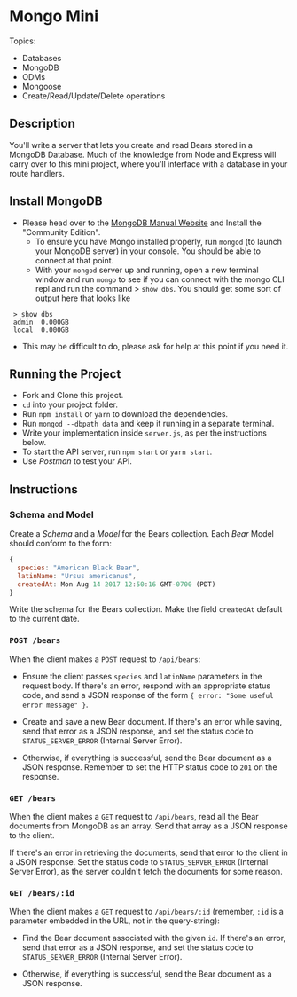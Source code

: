 # Mongo Mini
Topics:
  * Databases
  * MongoDB
  * ODMs
  * Mongoose
  * Create/Read/Update/Delete operations

## Description
You'll write a server that lets you create and read Bears stored in a MongoDB Database. Much
of the knowledge from Node and Express will carry over to this mini project,
where you'll interface with a database in your route handlers.

## Install MongoDB
* Please head over to the [MongoDB Manual Website](https://docs.mongodb.com/manual/administration/install-community/)  and Install the "Community Edition".
  * To ensure you have Mongo installed properly, run `mongod` (to launch your MongoDB server) in your console. You should be able to connect at that point.
  * With your `mongod` server up and running, open a new terminal window and run `mongo` to see if you can connect with the mongo CLI repl and run the command > `show dbs`. You should get some sort of output here that looks like 
```
 > show dbs
 admin  0.000GB
 local  0.000GB
```
  * This may be difficult to do, please ask for help at this point if you need it.

## Running the Project
* Fork and Clone this project.
* `cd` into your project folder.
* Run `npm install` or `yarn` to download the dependencies.
* Run `mongod --dbpath data` and keep it running in a separate terminal.
* Write your implementation inside `server.js`, as per the instructions below.
* To start the API server, run `npm start` or `yarn start`.
* Use _Postman_ to test your API.

## Instructions

### Schema and Model
Create a _Schema_ and a _Model_ for the Bears collection. Each _Bear_ Model should conform to the form:

```js
{
  species: "American Black Bear",
  latinName: "Ursus americanus",
  createdAt: Mon Aug 14 2017 12:50:16 GMT-0700 (PDT)
}
```

Write the schema for the Bears collection. Make the field
`createdAt` default to the current date.

### `POST /bears`
When the client makes a `POST` request to `/api/bears`:

- Ensure the client passes `species` and `latinName` parameters in the request
  body. If there's an error, respond with an appropriate status code, and send
  a JSON response of the form `{ error: "Some useful error message" }`.

- Create and save a new Bear document. If there's an error while saving, send
  that error as a JSON response, and set the status code to
  `STATUS_SERVER_ERROR` (Internal Server Error).

- Otherwise, if everything is successful, send the Bear document as a JSON
  response. Remember to set the HTTP status code to `201` on the response.

### `GET /bears`
When the client makes a `GET` request to `/api/bears`, read all the Bear documents
from MongoDB as an array. Send that array as a JSON response to the client.

If there's an error in retrieving the documents, send that error to the client
in a JSON response. Set the status code to `STATUS_SERVER_ERROR` (Internal
Server Error), as the server couldn't fetch the documents for some reason.

### `GET /bears/:id`
When the client makes a `GET` request to `/api/bears/:id` (remember, `:id` is a
parameter embedded in the URL, not in the query-string):

- Find the Bear document associated with the given `id`. If there's an error,
  send that error as a JSON response, and set the status code to
  `STATUS_SERVER_ERROR` (Internal Server Error).

- Otherwise, if everything is successful, send the Bear document as a JSON
  response.
